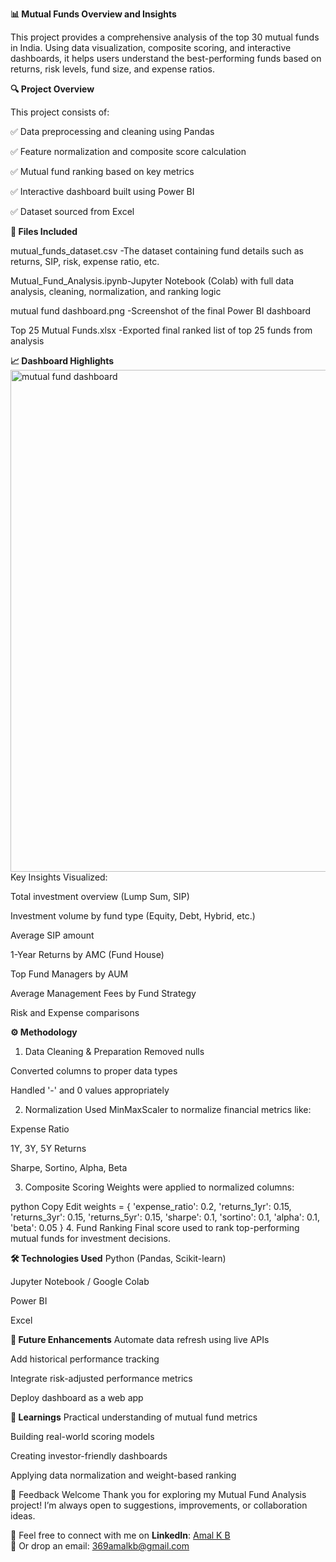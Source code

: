 **📊 Mutual Funds Overview and Insights**

This project provides a comprehensive analysis of the top 30 mutual funds in India. Using data visualization, composite scoring, and interactive dashboards, it helps users understand the best-performing funds based on returns, risk levels, fund size, and expense ratios.


**🔍 Project Overview**

This project consists of:

✅ Data preprocessing and cleaning using Pandas

✅ Feature normalization and composite score calculation

✅ Mutual fund ranking based on key metrics

✅ Interactive dashboard built using Power BI

✅ Dataset sourced from Excel

**📁 Files Included**

mutual_funds_dataset.csv  -The dataset containing fund details such as returns, SIP, risk, expense ratio, etc.

Mutual_Fund_Analysis.ipynb-Jupyter Notebook (Colab) with full data analysis, cleaning, normalization, and ranking logic

mutual fund dashboard.png -Screenshot of the final Power BI dashboard

Top 25 Mutual Funds.xlsx  -Exported final ranked list of top 25 funds from analysis

**📈 Dashboard Highlights**
<img width="1692" height="803" alt="mutual fund dashboard" src="https://github.com/user-attachments/assets/85fc458f-85d7-4d37-9aac-8920b2b6e25c" />
Key Insights Visualized:

Total investment overview (Lump Sum, SIP)

Investment volume by fund type (Equity, Debt, Hybrid, etc.)

Average SIP amount

1-Year Returns by AMC (Fund House)

Top Fund Managers by AUM

Average Management Fees by Fund Strategy

Risk and Expense comparisons

**⚙️ Methodology**
1. Data Cleaning & Preparation
Removed nulls

Converted columns to proper data types

Handled '-' and 0 values appropriately

2. Normalization
Used MinMaxScaler to normalize financial metrics like:

Expense Ratio

1Y, 3Y, 5Y Returns

Sharpe, Sortino, Alpha, Beta

3. Composite Scoring
Weights were applied to normalized columns:

python
Copy
Edit
weights = {
    'expense_ratio': 0.2,
    'returns_1yr': 0.15,
    'returns_3yr': 0.15,
    'returns_5yr': 0.15,
    'sharpe': 0.1,
    'sortino': 0.1,
    'alpha': 0.1,
    'beta': 0.05
}
4. Fund Ranking
Final score used to rank top-performing mutual funds for investment decisions.

**🛠 Technologies Used**
Python (Pandas, Scikit-learn)

Jupyter Notebook / Google Colab

Power BI

Excel

**📌 Future Enhancements**
Automate data refresh using live APIs

Add historical performance tracking

Integrate risk-adjusted performance metrics

Deploy dashboard as a web app

**🧠 Learnings**
Practical understanding of mutual fund metrics

Building real-world scoring models

Creating investor-friendly dashboards

Applying data normalization and weight-based ranking

🙌 Feedback Welcome
Thank you for exploring my Mutual Fund Analysis project!
I’m always open to suggestions, improvements, or collaboration ideas.

📩 Feel free to connect with me on **LinkedIn**: [Amal K B](https://www.linkedin.com/in/amal-k-b-111b2b259/)  
📧 Or drop an email: 369amalkb@gmail.com


